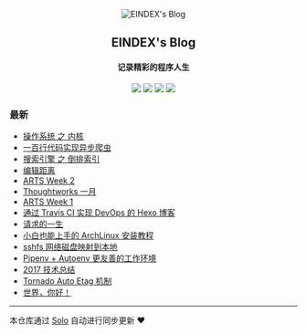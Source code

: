 <p align="center"><img alt="EINDEX's Blog" src="https://static.b3log.org/images/brand/solo-32.png"></p><h2 align="center">
EINDEX's Blog
</h2>

<h4 align="center">记录精彩的程序人生</h4>
<p align="center"><a title="EINDEX's Blog" target="_blank" href="https://github.com/EINDEX/solo-blog"><img src="https://img.shields.io/github/last-commit/EINDEX/solo-blog.svg?style=flat-square&color=FF9900"></a>
<a title="GitHub repo size in bytes" target="_blank" href="https://github.com/EINDEX/solo-blog"><img src="https://img.shields.io/github/repo-size/EINDEX/solo-blog.svg?style=flat-square"></a>
<a title="Solo Version" target="_blank" href="https://github.com/b3log/solo/releases"><img src="https://img.shields.io/badge/solo-3.6.4-f1e05a.svg?style=flat-square&color=blueviolet"></a>
<a title="Hits" target="_blank" href="https://github.com/b3log/hits"><img src="https://hits.b3log.org/EINDEX/solo-blog.svg"></a></p>

### 最新

* [操作系统 之 内核](https://eindex.me/articles/2019/09/07/1567854836054.html)
* [一百行代码实现异步爬虫](https://eindex.me/articles/2019/09/07/1567854563464.html)
* [搜索引擎 之 倒排索引](https://eindex.me/articles/2019/09/04/1567568650297.html)
* [编辑距离](https://eindex.me/articles/2019/09/01/1567338304957.html)
* [ARTS Week 2](https://eindex.me/articles/2019/07/14/1563089890038.html)
* [Thoughtworks 一月](https://eindex.me/articles/2019/07/14/1563089826559.html)
* [ ARTS Week 1](https://eindex.me/articles/2019/07/08/1562516444327.html)
* [通过 Travis CI 实现 DevOps 的 Hexo 博客](https://eindex.me/articles/2019/05/09/1557407895596.html)
* [请求的一生](https://eindex.me/articles/2019/05/09/1557407867279.html)
* [小白也能上手的 ArchLinux 安装教程](https://eindex.me/articles/2019/05/09/1557407843085.html)
* [sshfs 网络磁盘映射到本地](https://eindex.me/articles/2019/05/09/1557407820996.html)
* [Pipenv + Autoenv 更友善的工作环境](https://eindex.me/articles/2019/05/09/1557407529703.html)
* [2017 技术总结](https://eindex.me/articles/2019/05/06/1557135502238.html)
* [Tornado Auto Etag 机制](https://eindex.me/tornadoautoetag.html)
* [世界，你好！](https://eindex.me/hello-solo)



---

本仓库通过 [Solo](https://github.com/b3log/solo) 自动进行同步更新 ❤️ 